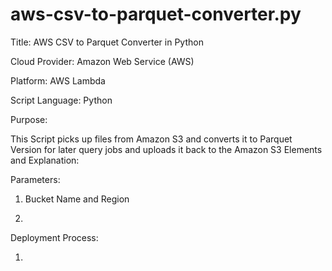 # aws-csv-to-parquet-converter.py

Title: AWS CSV to Parquet Converter in Python

Cloud Provider: Amazon Web Service (AWS)

Platform: AWS Lambda

Script Language: Python

Purpose: 

This Script picks up files from Amazon S3 and converts it to Parquet Version for later query jobs and uploads it back to the Amazon S3
Elements and Explanation:


Parameters:

1. Bucket Name and Region

2. 
Deployment Process:

1. 
